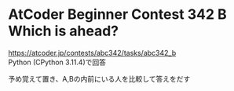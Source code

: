 # AtCoder Beginner Contest 342 B Which is ahead?  
https://atcoder.jp/contests/abc342/tasks/abc342_b  
Python (CPython 3.11.4)で回答  

予め覚えて置き、A,Bの内前にいる人を比較して答えをだす
